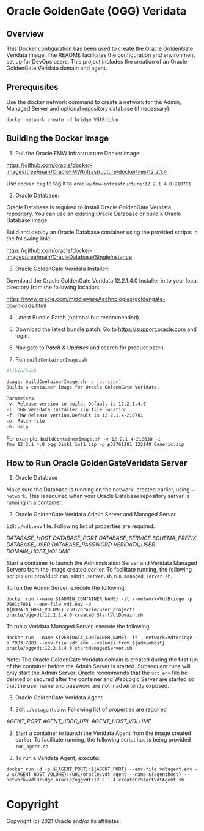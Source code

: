 
# Oracle GoldenGate (OGG) Veridata

## Overview

This Docker configuration has been used to create the Oracle GoldenGate Veridata image. The README facilitates the configuration and environment set up for DevOps users. This project includes the creation of an Oracle GoldenGate Veridata domain and agent.


## Prerequisites

Use the docker network command to create a network for the Admin, Managed Server and optional repository database (if necessary).

`docker network create -d bridge VdtBridge`

## Building the Docker Image

1. Pull the Oracle FMW Infrastructure Docker image:

 https://github.com/oracle/docker-images/tree/main/OracleFMWInfrastructure/dockerfiles/12.2.1.4

Use `docker tag` to tag it to `oracle/fmw-infrastructure:12.2.1.4.0-210701`

2. Oracle Database:

Oracle Database is required to install Oracle GoldenGate Veridata repository.
You can use an existing Oracle Database or build a Oracle Database image.

Build and deploy an Oracle Database container using the provided scripts in the following link:

https://github.com/oracle/docker-images/tree/main/OracleDatabase/SingleInstance


3. Oracle GoldenGate Veridata Installer:

Download the Oracle GoldenGate Veridata 12.2.1.4.0 Installer in to your local directory from the following location:

https://www.oracle.com/middleware/technologies/goldengate-downloads.html


4. Latest Bundle Patch (optional but recommended)
 
1. Download the latest bundle patch. Go to https://support.oracle.com and login. 
2. Navigate to *Patch & Updates* and search for product patch.
3. Run `buildContainerImage.sh`

```bash
#!/bin/bash

Usage: buildContainerImage.sh -v [version]
Builds a container Image for Oracle GoldenGate Veridata.

Parameters:
-v: Release version to build. Default is 12.2.1.4.0
-i: OGG Veridata Installer zip file location
-f: FMW Release version.Default is 12.2.1.4-210701
-p: Patch file
-h: Help
```
For example: 
`buildContainerImage.sh -v 12.2.1.4-210630 -i fmw_12.2.1.4.0_ogg_Disk1_1of1.zip -p p32761281_122140_Generic.zip`


## How to Run Oracle GoldenGateVeridata Server

1. Oracle Database

Make sure the Database is running on the network, created earlier, using `--network`.
This is required when your Oracle Database repository server is running in a container.

2. Oracle GoldenGate Veridata Admin Server and Managed Server

Edit `./vdt.env` file. Following list of properties are required:

*DATABASE_HOST*
*DATABASE_PORT*
*DATABASE_SERVICE*
*SCHEMA_PREFIX*
*DATABASE_USER*
*DATABASE_PASSWORD*
*VERIDATA_USER*
*DOMAIN_HOST_VOLUME*

Start a container to launch the Administration Server and Veridata Managed Servers from the image created earlier. To facilitate running, the following scripts are provided:
`run_admin_server.sh`,`run_managed_server.sh`.

To run the Admin Server, execute the following:

`docker run --name ${ADMIN_CONTAINER_NAME} -it --network=VdtBridge -p 7001:7001 --env-file vdt.env -v ${DOMAIN_HOST_VOLUME}:/u01/oracle/user_projects oracle/oggvdt:12.2.1.4.0 createOrStartVdtDomain.sh`

To run a Veridata Managed Server, execute the following:

`docker run --name ${VERIDATA_CONTAINER_NAME} -it --network=VdtBridge -p 7003:7003 --env-file vdt.env --volumes-from ${adminhost} oracle/oggvdt:12.2.1.4.0 startManagedServer.sh`

Note: The Oracle GoldenGate Veridata domain is created during the first run of the container before the Admin Server is started. Subsequent runs will only start the Admin Server.
Oracle recommends that the `vdt.env` file be deleted or secured after the container and WebLogic Server are started so that the user name and password are not inadvertently exposed.


3. Oracle GoldenGate Veridata Agent

1. Edit `./vdtagent.env`. Following list of properties are required

*AGENT_PORT*
*AGENT_JDBC_URL*
*AGENT_HOST_VOLUME*

2. Start a container to launch the Veridata Agent from the image created earlier. To facilitate running, the following script has is being provided `run_agent.sh`.

3. To run a Veridata Agent, execute:

`docker run -d -p ${AGENT_PORT}:${AGENT_PORT} --env-file vdtagent.env -v ${AGENT_HOST_VOLUME}:/u01/oracle/vdt_agent --name ${agenthost} --network=VdtBridge oracle/oggvdt:12.2.1.4 createOrStartVdtAgent.sh`

# Copyright

Copyright (c) 2021 Oracle and/or its affiliates.